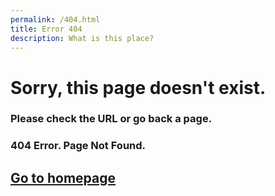 ```yaml
---
permalink: /404.html
title: Error 404 
description: What is this place?
---
```


# Sorry, this page doesn't exist.
### Please check the URL or go back a page.
### 404 Error. Page Not Found.

## [Go to homepage](/)
